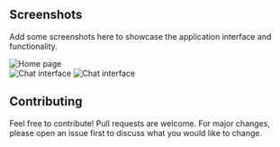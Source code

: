 
## Screenshots

Add some screenshots here to showcase the application interface and functionality.

![Home page](https://drive.google.com/uc?export=view&id=14mGyBnadD91HIgOTphlhKG2zh6VncOC4)  
![Chat interface](https://drive.google.com/uc?export=view&id=lpA0U7QqFHJk3xMX6EZXCuwUtFUYG5)
![Chat interface](https://drive.google.com/file/d/1-lpA0U7QqFHJk3xMX6EZXCuwUtFUYG5-/view?usp=drive_link)


## Contributing

Feel free to contribute! Pull requests are welcome. For major changes, please open an issue first to discuss what you would like to change.
